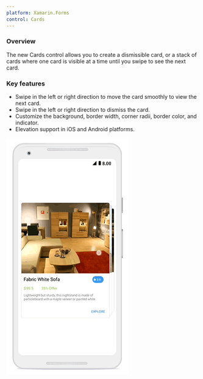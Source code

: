 ```yaml
---
platform: Xamarin.Forms
control: Cards
---
```


### Overview

The new Cards control allows you to create a dismissible card, or a stack of cards where one card is visible at a time until you swipe to see the next card.

### Key features

* Swipe in the left or right direction to move the card smoothly to view the next card.
* Swipe in the left or right direction to dismiss the card.
* Customize the background, border width, corner radii, border color, and indicator.
* Elevation support in iOS and Android platforms.

![Xamarin.Forms Cards](getting-started_images/xamarin-forms-cards.gif)

